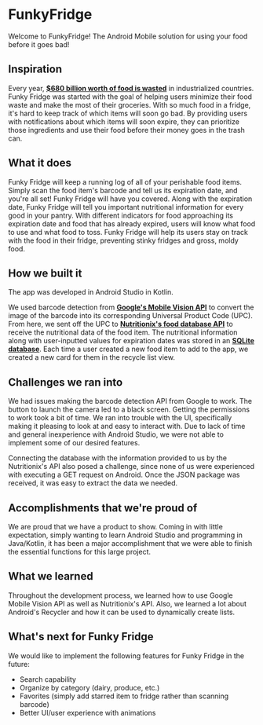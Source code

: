 # FunkyFridge
Welcome to FunkyFridge! The Android Mobile solution for using your food before it goes bad!


## Inspiration
Every year, [**$680 billion worth of food is wasted**](http://www.fao.org/save-food/resources/keyfindings/en/) in industrialized countries. Funky Fridge was started with the goal of helping users minimize their food waste and make the most of their groceries. With so much food in a fridge, it's hard to keep track of which items will soon go bad. By providing users with notifications about which items will soon expire, they can prioritize those ingredients and use their food before their money goes in the trash can. 


## What it does
Funky Fridge will keep a running log of all of your perishable food items. Simply scan the food item's barcode and tell us its expiration date, and you're all set! Funky Fridge will have you covered.
Along with the expiration date, Funky Fridge will tell you important nutritional information for every good in your pantry. With different indicators for food approaching its expiration date and food that has already expired, users will know what food to use and what food to toss. Funky Fridge will help its users stay on track with the food in their fridge, preventing stinky fridges and gross, moldy food. 


## How we built it
The app was developed in Android Studio in Kotlin.

We used barcode detection from [**Google's Mobile Vision API**](https://developers.google.com/vision/) to convert the image of the barcode into its corresponding Universal Product Code (UPC). From here, we sent off the UPC to [**Nutritionix's food database API**](https://developer.nutritionix.com/v1_1/quick-start/upc-scan) to receive the nutritional data of the food item. The nutritional information along with user-inputted values for expiration dates was stored in an [**SQLite database**](https://www.sqlite.org/index.html). Each time a user created a new food item to add to the app, we created a new card for them in the recycle list view.


## Challenges we ran into
We had issues making the barcode detection API from Google to work. The button to launch the camera led to a black screen. Getting the permissions to work took a bit of time. We ran into trouble with the UI, specifically making it pleasing to look at and easy to interact with. Due to lack of time and general inexperience with Android Studio, we were not able to implement some of our desired features. 

Connecting the database with the information provided to us by the Nutritionix's API also posed a challenge, since none of us were experienced with executing a GET request on Android. Once the JSON package was received, it was easy to extract the data we needed. 


## Accomplishments that we're proud of
We are proud that we have a product to show. Coming in with little expectation, simply wanting to learn Android Studio and programming in Java/Kotlin, it has been a major accomplishment that we were able to finish the essential functions for this large project.


## What we learned
Throughout the development process, we learned how to use Google Mobile Vision API as well as Nutritionix's API.
Also, we learned a lot about Android's Recycler and how it can be used to dynamically create lists.


## What's next for Funky Fridge
We would like to implement the following features for Funky Fridge in the future:
* Search capability
* Organize by category (dairy, produce, etc.)
* Favorites (simply add starred item to fridge rather than scanning barcode)
* Better UI/user experience with animations
